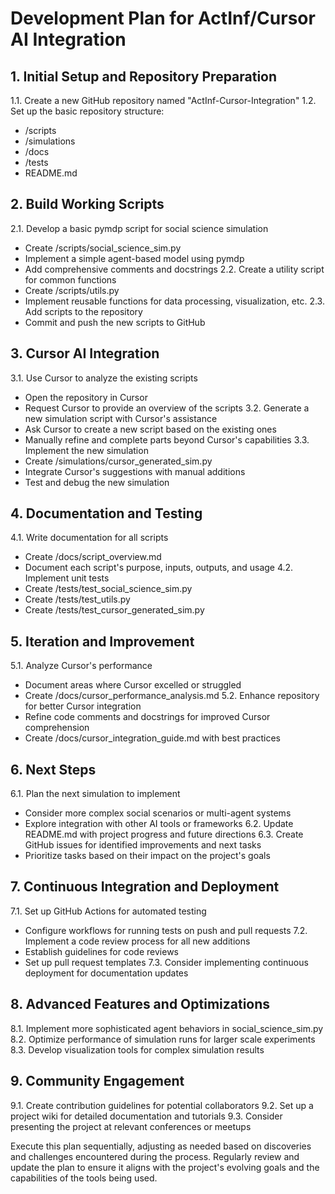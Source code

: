 # Development Plan for ActInf/Cursor AI Integration

## 1. Initial Setup and Repository Preparation
1.1. Create a new GitHub repository named "ActInf-Cursor-Integration"
1.2. Set up the basic repository structure:
   - /scripts
   - /simulations
   - /docs
   - /tests
   - README.md

## 2. Build Working Scripts
2.1. Develop a basic pymdp script for social science simulation
   - Create /scripts/social_science_sim.py
   - Implement a simple agent-based model using pymdp
   - Add comprehensive comments and docstrings
2.2. Create a utility script for common functions
   - Create /scripts/utils.py
   - Implement reusable functions for data processing, visualization, etc.
2.3. Add scripts to the repository
   - Commit and push the new scripts to GitHub

## 3. Cursor AI Integration
3.1. Use Cursor to analyze the existing scripts
   - Open the repository in Cursor
   - Request Cursor to provide an overview of the scripts
3.2. Generate a new simulation script with Cursor's assistance
   - Ask Cursor to create a new script based on the existing ones
   - Manually refine and complete parts beyond Cursor's capabilities
3.3. Implement the new simulation
   - Create /simulations/cursor_generated_sim.py
   - Integrate Cursor's suggestions with manual additions
   - Test and debug the new simulation

## 4. Documentation and Testing
4.1. Write documentation for all scripts
   - Create /docs/script_overview.md
   - Document each script's purpose, inputs, outputs, and usage
4.2. Implement unit tests
   - Create /tests/test_social_science_sim.py
   - Create /tests/test_utils.py
   - Create /tests/test_cursor_generated_sim.py

## 5. Iteration and Improvement
5.1. Analyze Cursor's performance
   - Document areas where Cursor excelled or struggled
   - Create /docs/cursor_performance_analysis.md
5.2. Enhance repository for better Cursor integration
   - Refine code comments and docstrings for improved Cursor comprehension
   - Create /docs/cursor_integration_guide.md with best practices

## 6. Next Steps
6.1. Plan the next simulation to implement
   - Consider more complex social scenarios or multi-agent systems
   - Explore integration with other AI tools or frameworks
6.2. Update README.md with project progress and future directions
6.3. Create GitHub issues for identified improvements and next tasks
   - Prioritize tasks based on their impact on the project's goals

## 7. Continuous Integration and Deployment
7.1. Set up GitHub Actions for automated testing
   - Configure workflows for running tests on push and pull requests
7.2. Implement a code review process for all new additions
   - Establish guidelines for code reviews
   - Set up pull request templates
7.3. Consider implementing continuous deployment for documentation updates

## 8. Advanced Features and Optimizations
8.1. Implement more sophisticated agent behaviors in social_science_sim.py
8.2. Optimize performance of simulation runs for larger scale experiments
8.3. Develop visualization tools for complex simulation results

## 9. Community Engagement
9.1. Create contribution guidelines for potential collaborators
9.2. Set up a project wiki for detailed documentation and tutorials
9.3. Consider presenting the project at relevant conferences or meetups

Execute this plan sequentially, adjusting as needed based on discoveries and challenges encountered during the process. Regularly review and update the plan to ensure it aligns with the project's evolving goals and the capabilities of the tools being used.